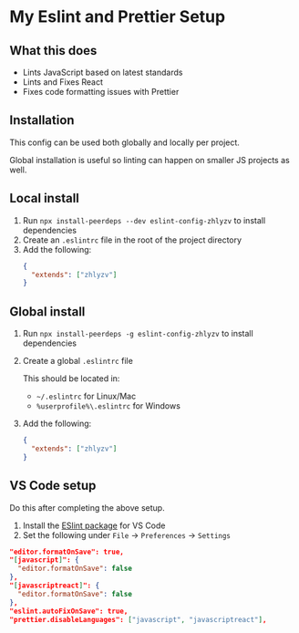 # My Eslint and Prettier Setup

## What this does

- Lints JavaScript based on latest standards
- Lints and Fixes React
- Fixes code formatting issues with Prettier

## Installation

This config can be used both globally and locally per project.

Global installation is useful so linting can happen on smaller JS projects as well.

## Local install

1. Run `npx install-peerdeps --dev eslint-config-zhlyzv` to install dependencies
2. Create an `.eslintrc` file in the root of the project directory
3. Add the following:
   ```json
   {
     "extends": ["zhlyzv"]
   }
   ```

## Global install

1. Run `npx install-peerdeps -g eslint-config-zhlyzv` to install dependencies
2. Create a global `.eslintrc` file

   This should be located in:

   - `~/.eslintrc` for Linux/Mac
   - `%userprofile%\.eslintrc` for Windows

3. Add the following:
   ```json
   {
     "extends": ["zhlyzv"]
   }
   ```

## VS Code setup

Do this after completing the above setup.

1. Install the [ESlint package]('https://marketplace.visualstudio.com/items?itemName=dbaeumer.vscode-eslint') for VS Code
2. Set the following under `File` -> `Preferences` -> `Settings`

```json
"editor.formatOnSave": true,
"[javascript]": {
  "editor.formatOnSave": false
},
"[javascriptreact]": {
  "editor.formatOnSave": false
},
"eslint.autoFixOnSave": true,
"prettier.disableLanguages": ["javascript", "javascriptreact"],
```
